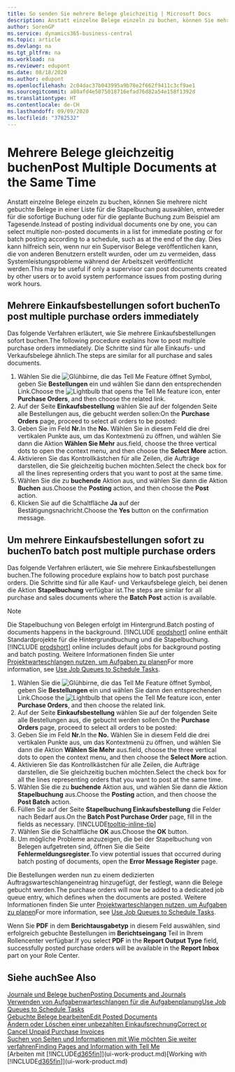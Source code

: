 ```yaml
---
title: So senden Sie mehrere Belege gleichzeitig | Microsoft Docs
description: Anstatt einzelne Belege einzeln zu buchen, können Sie mehrere nicht gebuchte Belege in einer Liste für die Stapelbuchung auswählen, entweder für die sofortige Buchung oder für die geplante Buchung zum Beispiel bis zum Tagesende.
author: SorenGP
ms.service: dynamics365-business-central
ms.topic: article
ms.devlang: na
ms.tgt_pltfrm: na
ms.workload: na
ms.reviewer: edupont
ms.date: 08/18/2020
ms.author: edupont
ms.openlocfilehash: 2c04dac37b043995a9b78e2f662f9411c3cf9ae1
ms.sourcegitcommit: a80afd4e5075018716efad76d82a54e158f1392d
ms.translationtype: HT
ms.contentlocale: de-CH
ms.lasthandoff: 09/09/2020
ms.locfileid: "3782532"
---
```

# <a name="post-multiple-documents-at-the-same-time"></a><span data-ttu-id="6bb2b-103">Mehrere Belege gleichzeitig buchen</span><span class="sxs-lookup"><span data-stu-id="6bb2b-103">Post Multiple Documents at the Same Time</span></span>

<span data-ttu-id="6bb2b-104">Anstatt einzelne Belege einzeln zu buchen, können Sie mehrere nicht gebuchte Belege in einer Liste für die Stapelbuchung auswählen, entweder für die sofortige Buchung oder für die geplante Buchung zum Beispiel am Tagesende.</span><span class="sxs-lookup"><span data-stu-id="6bb2b-104">Instead of posting individual documents one by one, you can select multiple non-posted documents in a list for immediate posting or for batch posting according to a schedule, such as at the end of the day.</span></span> <span data-ttu-id="6bb2b-105">Dies kann hilfreich sein, wenn nur ein Supervisor Belege veröffentlichen kann, die von anderen Benutzern erstellt wurden, oder um zu vermeiden, dass Systemleistungsprobleme während der Arbeitszeit veröffentlicht werden.</span><span class="sxs-lookup"><span data-stu-id="6bb2b-105">This may be useful if only a supervisor can post documents created by other users or to avoid system performance issues from posting during work hours.</span></span>

## <a name="to-post-multiple-purchase-orders-immediately"></a><span data-ttu-id="6bb2b-106">Mehrere Einkaufsbestellungen sofort buchen</span><span class="sxs-lookup"><span data-stu-id="6bb2b-106">To post multiple purchase orders immediately</span></span>

<span data-ttu-id="6bb2b-107">Das folgende Verfahren erläutert, wie Sie mehrere Einkaufsbestellungen sofort buchen.</span><span class="sxs-lookup"><span data-stu-id="6bb2b-107">The following procedure explains how to post multiple purchase orders immediately.</span></span> <span data-ttu-id="6bb2b-108">Die Schritte sind für alle Einkaufs- und Verkaufsbelege ähnlich.</span><span class="sxs-lookup"><span data-stu-id="6bb2b-108">The steps are similar for all purchase and sales documents.</span></span>

1. <span data-ttu-id="6bb2b-109">Wählen Sie die ![Glühbirne, die das Tell Me Feature öffnet](media/ui-search/search_small.png "Tell Me-Funktion") Symbol, geben Sie **Bestellungen** ein und wählen Sie dann den entsprechenden Link.</span><span class="sxs-lookup"><span data-stu-id="6bb2b-109">Choose the ![Lightbulb that opens the Tell Me feature](media/ui-search/search_small.png "Tell me what you want to do") icon, enter **Purchase Orders**, and then choose the related link.</span></span>
2. <span data-ttu-id="6bb2b-110">Auf der Seite **Einkaufsbestellung** wählen Sie auf der folgenden Seite alle Bestellungen aus, die gebucht werden sollen:</span><span class="sxs-lookup"><span data-stu-id="6bb2b-110">On the **Purchase Orders** page, proceed to select all orders to be posted:</span></span>
3. <span data-ttu-id="6bb2b-111">Geben Sie im Feld **Nr.**</span><span class="sxs-lookup"><span data-stu-id="6bb2b-111">In the **No.**</span></span> <span data-ttu-id="6bb2b-112">Wählen Sie in diesem Feld die drei vertikalen Punkte aus, um das Kontextmenü zu öffnen, und wählen Sie dann die Aktion **Wählen Sie Mehr** aus.</span><span class="sxs-lookup"><span data-stu-id="6bb2b-112">field, choose the three vertical dots to open the context menu, and then choose the **Select More** action.</span></span>
4. <span data-ttu-id="6bb2b-113">Aktivieren Sie das Kontrollkästchen für alle Zeilen, die Aufträge darstellen, die Sie gleichzeitig buchen möchten.</span><span class="sxs-lookup"><span data-stu-id="6bb2b-113">Select the check box for all the lines representing orders that you want to post at the same time.</span></span>
5. <span data-ttu-id="6bb2b-114">Wählen Sie die zu **buchende** Aktion aus, und wählen Sie dann die Aktion **Buchen** aus.</span><span class="sxs-lookup"><span data-stu-id="6bb2b-114">Choose the **Posting** action, and then choose the **Post** action.</span></span>
6. <span data-ttu-id="6bb2b-115">Klicken Sie auf die Schaltfläche **Ja** auf der Bestätigungsnachricht.</span><span class="sxs-lookup"><span data-stu-id="6bb2b-115">Choose the **Yes** button on the confirmation message.</span></span>

## <a name="to-batch-post-multiple-purchase-orders"></a><span data-ttu-id="6bb2b-116">Um mehrere Einkaufsbestellungen sofort zu buchen</span><span class="sxs-lookup"><span data-stu-id="6bb2b-116">To batch post multiple purchase orders</span></span>

<span data-ttu-id="6bb2b-117">Das folgende Verfahren erläutert, wie Sie mehrere Einkaufsbestellungen buchen.</span><span class="sxs-lookup"><span data-stu-id="6bb2b-117">The following procedure explains how to batch post purchase orders.</span></span> <span data-ttu-id="6bb2b-118">Die Schritte sind für alle Kauf- und Verkaufsbelege gleich, bei denen die Aktion **Stapelbuchung** verfügbar ist.</span><span class="sxs-lookup"><span data-stu-id="6bb2b-118">The steps are similar for all purchase and sales documents where the **Batch Post** action is available.</span></span>

> [!NOTE]
> <span data-ttu-id="6bb2b-119">Die Stapelbuchung von Belegen erfolgt im Hintergrund.</span><span class="sxs-lookup"><span data-stu-id="6bb2b-119">Batch posting of documents happens in the background.</span></span> <span data-ttu-id="6bb2b-120">[!INCLUDE [prodshort](includes/prodshort.md)] online enthält Standardprojekte für die Hintergrundbuchung und die Stapelbuchung.</span><span class="sxs-lookup"><span data-stu-id="6bb2b-120">[!INCLUDE [prodshort](includes/prodshort.md)] online includes default jobs for background posting and batch posting.</span></span> <span data-ttu-id="6bb2b-121">Weitere Informationen finden Sie unter [Projektwarteschlangen nutzen, um Aufgaben zu planen](admin-job-queues-schedule-tasks.md)</span><span class="sxs-lookup"><span data-stu-id="6bb2b-121">For more information, see [Use Job Queues to Schedule Tasks](admin-job-queues-schedule-tasks.md).</span></span>

1. <span data-ttu-id="6bb2b-122">Wählen Sie die ![Glühbirne, die das Tell Me Feature öffnet](media/ui-search/search_small.png "Tell Me-Funktion") Symbol, geben Sie **Bestellungen** ein und wählen Sie dann den entsprechenden Link.</span><span class="sxs-lookup"><span data-stu-id="6bb2b-122">Choose the ![Lightbulb that opens the Tell Me feature](media/ui-search/search_small.png "Tell me what you want to do") icon, enter **Purchase Orders**, and then choose the related link.</span></span>  
2. <span data-ttu-id="6bb2b-123">Auf der Seite **Einkaufsbestellung** wählen Sie auf der folgenden Seite alle Bestellungen aus, die gebucht werden sollen:</span><span class="sxs-lookup"><span data-stu-id="6bb2b-123">On the **Purchase Orders** page, proceed to select all orders to be posted:</span></span>
3. <span data-ttu-id="6bb2b-124">Geben Sie im Feld **Nr.**</span><span class="sxs-lookup"><span data-stu-id="6bb2b-124">In the **No.**</span></span> <span data-ttu-id="6bb2b-125">Wählen Sie in diesem Feld die drei vertikalen Punkte aus, um das Kontextmenü zu öffnen, und wählen Sie dann die Aktion **Wählen Sie Mehr** aus.</span><span class="sxs-lookup"><span data-stu-id="6bb2b-125">field, choose the three vertical dots to open the context menu, and then choose the **Select More** action.</span></span>
4. <span data-ttu-id="6bb2b-126">Aktivieren Sie das Kontrollkästchen für alle Zeilen, die Aufträge darstellen, die Sie gleichzeitig buchen möchten.</span><span class="sxs-lookup"><span data-stu-id="6bb2b-126">Select the check box for all the lines representing orders that you want to post at the same time.</span></span>
5. <span data-ttu-id="6bb2b-127">Wählen Sie die zu **buchende** Aktion aus, und wählen Sie dann die Aktion **Stapelbuchung** aus.</span><span class="sxs-lookup"><span data-stu-id="6bb2b-127">Choose the **Posting** action, and then choose the **Post Batch** action.</span></span>
6. <span data-ttu-id="6bb2b-128">Füllen Sie auf der Seite **Stapelbuchung Einkaufsbestellung** die Felder nach Bedarf aus.</span><span class="sxs-lookup"><span data-stu-id="6bb2b-128">On the **Batch Post Purchase Order** page, fill in the fields as necessary.</span></span> [!INCLUDE[tooltip-inline-tip](includes/tooltip-inline-tip_md.md)]
7. <span data-ttu-id="6bb2b-129">Wählen Sie die Schaltfläche **OK** aus.</span><span class="sxs-lookup"><span data-stu-id="6bb2b-129">Choose the **OK** button.</span></span>
8. <span data-ttu-id="6bb2b-130">Um mögliche Probleme anzuzeigen, die bei der Stapelbuchung von Belegen aufgetreten sind, öffnen Sie die Seite **Fehlermeldungsregister**.</span><span class="sxs-lookup"><span data-stu-id="6bb2b-130">To view potential issues that occurred during batch posting of documents, open the **Error Message Register** page.</span></span>

<span data-ttu-id="6bb2b-131">Die Bestellungen werden nun zu einem dedizierten Auftragswarteschlangeneintrag hinzugefügt, der festlegt, wann die Belege gebucht werden.</span><span class="sxs-lookup"><span data-stu-id="6bb2b-131">The purchase orders will now be added to a dedicated job queue entry, which defines when the documents are posted.</span></span> <span data-ttu-id="6bb2b-132">Weitere Informationen finden Sie unter [Projektwarteschlangen nutzen, um Aufgaben zu planen](admin-job-queues-schedule-tasks.md)</span><span class="sxs-lookup"><span data-stu-id="6bb2b-132">For more information, see [Use Job Queues to Schedule Tasks](admin-job-queues-schedule-tasks.md).</span></span>

<span data-ttu-id="6bb2b-133">Wenn Sie **PDF** in dem **Berichtausgabetyp** in diesem Feld auswählen, sind erfolgreich gebuchte Bestellungen im **Berichtseingang** Teil in Ihrem Rollencenter verfügbar.</span><span class="sxs-lookup"><span data-stu-id="6bb2b-133">If you select **PDF** in the **Report Output Type** field, successfully posted purchase orders will be available in the **Report Inbox** part on your Role Center.</span></span>

## <a name="see-also"></a><span data-ttu-id="6bb2b-134">Siehe auch</span><span class="sxs-lookup"><span data-stu-id="6bb2b-134">See Also</span></span>

[<span data-ttu-id="6bb2b-135">Journale und Belege buchen</span><span class="sxs-lookup"><span data-stu-id="6bb2b-135">Posting Documents and Journals</span></span>](ui-post-documents-journals.md)  
[<span data-ttu-id="6bb2b-136">Verwenden von Aufgabenwarteschlangen für die Aufgabenplanung</span><span class="sxs-lookup"><span data-stu-id="6bb2b-136">Use Job Queues to Schedule Tasks</span></span>](admin-job-queues-schedule-tasks.md)  
[<span data-ttu-id="6bb2b-137">Gebuchte Belege bearbeiten</span><span class="sxs-lookup"><span data-stu-id="6bb2b-137">Edit Posted Documents</span></span>](across-edit-posted-document.md)  
[<span data-ttu-id="6bb2b-138">Ändern oder Löschen einer unbezahlten Einkaufsrechnung</span><span class="sxs-lookup"><span data-stu-id="6bb2b-138">Correct or Cancel Unpaid Purchase Invoices</span></span>](purchasing-how-correct-cancel-unpaid-purchase-invoices.md)  
[<span data-ttu-id="6bb2b-139">Suchen von Seiten und Informationen mit Wie möchten Sie weiter verfahren</span><span class="sxs-lookup"><span data-stu-id="6bb2b-139">Finding Pages and Information with Tell Me</span></span>](ui-search.md)  
<span data-ttu-id="6bb2b-140">[Arbeiten mit [!INCLUDE[d365fin](includes/d365fin_md.md)]](ui-work-product.md)</span><span class="sxs-lookup"><span data-stu-id="6bb2b-140">[Working with [!INCLUDE[d365fin](includes/d365fin_md.md)]](ui-work-product.md)</span></span>

